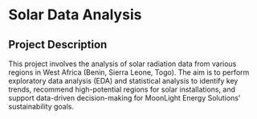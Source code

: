 # Solar Data Analysis

## Project Description
This project involves the analysis of solar radiation data from various regions in West Africa (Benin, Sierra Leone, Togo). The aim is to perform exploratory data analysis (EDA) and statistical analysis to identify key trends, recommend high-potential regions for solar installations, and support data-driven decision-making for MoonLight Energy Solutions' sustainability goals.
